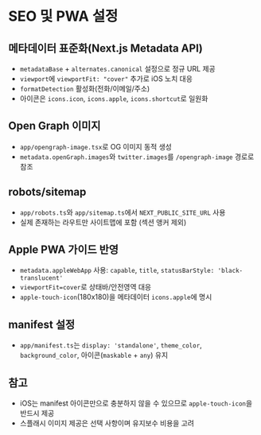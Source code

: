 # SEO 및 PWA 설정

## 메타데이터 표준화(Next.js Metadata API)

- `metadataBase` + `alternates.canonical` 설정으로 정규 URL 제공
- `viewport`에 `viewportFit: "cover"` 추가로 iOS 노치 대응
- `formatDetection` 활성화(전화/이메일/주소)
- 아이콘은 `icons.icon`, `icons.apple`, `icons.shortcut`로 일원화

## Open Graph 이미지

- `app/opengraph-image.tsx`로 OG 이미지 동적 생성
- `metadata.openGraph.images`와 `twitter.images`를 `/opengraph-image` 경로로 참조

## robots/sitemap

- `app/robots.ts`와 `app/sitemap.ts`에서 `NEXT_PUBLIC_SITE_URL` 사용
- 실제 존재하는 라우트만 사이트맵에 포함 (섹션 앵커 제외)

## Apple PWA 가이드 반영

- `metadata.appleWebApp` 사용: `capable`, `title`, `statusBarStyle: 'black-translucent'`
- `viewportFit=cover`로 상태바/안전영역 대응
- `apple-touch-icon`(180x180)을 메타데이터 `icons.apple`에 명시

## manifest 설정

- `app/manifest.ts`는 `display: 'standalone'`, `theme_color`, `background_color`, 아이콘(`maskable` + `any`) 유지

## 참고

- iOS는 manifest 아이콘만으로 충분하지 않을 수 있으므로 `apple-touch-icon`을 반드시 제공
- 스플래시 이미지 제공은 선택 사항이며 유지보수 비용을 고려
